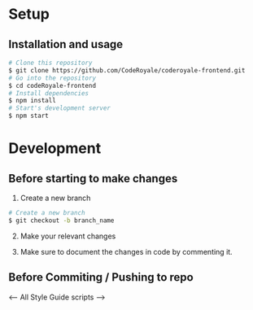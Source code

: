 # Setup

## Installation and usage

```bash
# Clone this repository
$ git clone https://github.com/CodeRoyale/coderoyale-frontend.git
# Go into the repository
$ cd codeRoyale-frontend
# Install dependencies
$ npm install
# Start's development server
$ npm start
```

# Development

## Before starting to make changes

1. Create a new branch

```bash
# Create a new branch
$ git checkout -b branch_name
```

2. Make your relevant changes

3. Make sure to document the changes in code by commenting it.

## Before Commiting / Pushing to repo

<-- All Style Guide scripts -->

